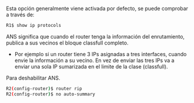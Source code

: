 Esta opción generalmente viene activada por defecto, se puede comprobar a través de:
``` bash
R1$ show ip protocols
```

ANS significa que cuando el router tenga la información del enrutamiento, publica a sus vecinos el bloque classfull completo.
- Por ejemplo si un router tiene 3 IPs asignadas a tres interfaces, cuando envie la información a su vecino. En vez de enviar las tres IPs va a enviar una sola IP sumarizada en el limite de la clase (classfull).

Para deshabilitar ANS.
``` bash
R2(config-router)$ router rip
R2(config-router)$ no auto-summary
```